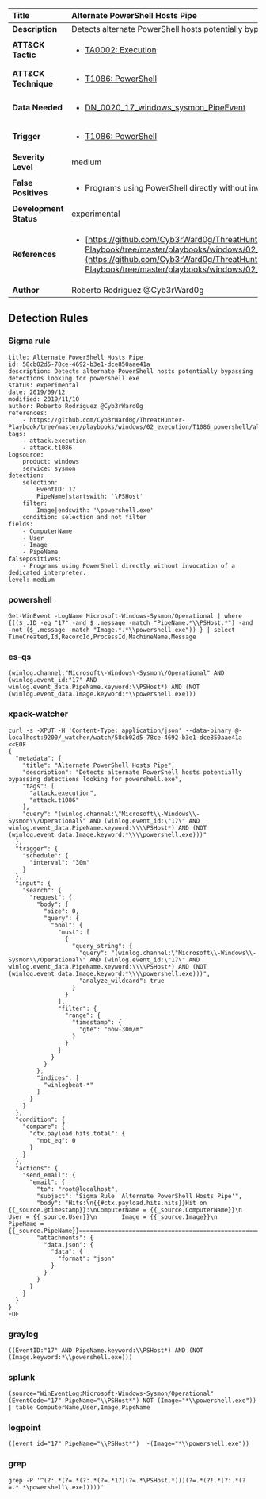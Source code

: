 | Title                    | Alternate PowerShell Hosts Pipe       |
|:-------------------------|:------------------|
| **Description**          | Detects alternate PowerShell hosts potentially bypassing detections looking for powershell.exe |
| **ATT&amp;CK Tactic**    |  <ul><li>[TA0002: Execution](https://attack.mitre.org/tactics/TA0002)</li></ul>  |
| **ATT&amp;CK Technique** | <ul><li>[T1086: PowerShell](https://attack.mitre.org/techniques/T1086)</li></ul>  |
| **Data Needed**          | <ul><li>[DN_0020_17_windows_sysmon_PipeEvent](../Data_Needed/DN_0020_17_windows_sysmon_PipeEvent.md)</li></ul>  |
| **Trigger**              | <ul><li>[T1086: PowerShell](../Triggers/T1086.md)</li></ul>  |
| **Severity Level**       | medium |
| **False Positives**      | <ul><li>Programs using PowerShell directly without invocation of a dedicated interpreter.</li></ul>  |
| **Development Status**   | experimental |
| **References**           | <ul><li>[https://github.com/Cyb3rWard0g/ThreatHunter-Playbook/tree/master/playbooks/windows/02_execution/T1086_powershell/alternate_signed_powershell_hosts.md](https://github.com/Cyb3rWard0g/ThreatHunter-Playbook/tree/master/playbooks/windows/02_execution/T1086_powershell/alternate_signed_powershell_hosts.md)</li></ul>  |
| **Author**               | Roberto Rodriguez @Cyb3rWard0g |


## Detection Rules

### Sigma rule

```
title: Alternate PowerShell Hosts Pipe
id: 58cb02d5-78ce-4692-b3e1-dce850aae41a
description: Detects alternate PowerShell hosts potentially bypassing detections looking for powershell.exe
status: experimental
date: 2019/09/12
modified: 2019/11/10
author: Roberto Rodriguez @Cyb3rWard0g
references:
    - https://github.com/Cyb3rWard0g/ThreatHunter-Playbook/tree/master/playbooks/windows/02_execution/T1086_powershell/alternate_signed_powershell_hosts.md
tags:
    - attack.execution
    - attack.t1086
logsource:
    product: windows
    service: sysmon
detection:
    selection: 
        EventID: 17
        PipeName|startswith: '\PSHost'
    filter:
        Image|endswith: '\powershell.exe'
    condition: selection and not filter
fields:
    - ComputerName
    - User
    - Image
    - PipeName
falsepositives:
    - Programs using PowerShell directly without invocation of a dedicated interpreter.
level: medium

```





### powershell
    
```
Get-WinEvent -LogName Microsoft-Windows-Sysmon/Operational | where {(($_.ID -eq "17" -and $_.message -match "PipeName.*\\PSHost.*") -and  -not ($_.message -match "Image.*.*\\powershell.exe")) } | select TimeCreated,Id,RecordId,ProcessId,MachineName,Message
```


### es-qs
    
```
(winlog.channel:"Microsoft\-Windows\-Sysmon\/Operational" AND (winlog.event_id:"17" AND winlog.event_data.PipeName.keyword:\\PSHost*) AND (NOT (winlog.event_data.Image.keyword:*\\powershell.exe)))
```


### xpack-watcher
    
```
curl -s -XPUT -H 'Content-Type: application/json' --data-binary @- localhost:9200/_watcher/watch/58cb02d5-78ce-4692-b3e1-dce850aae41a <<EOF
{
  "metadata": {
    "title": "Alternate PowerShell Hosts Pipe",
    "description": "Detects alternate PowerShell hosts potentially bypassing detections looking for powershell.exe",
    "tags": [
      "attack.execution",
      "attack.t1086"
    ],
    "query": "(winlog.channel:\"Microsoft\\-Windows\\-Sysmon\\/Operational\" AND (winlog.event_id:\"17\" AND winlog.event_data.PipeName.keyword:\\\\PSHost*) AND (NOT (winlog.event_data.Image.keyword:*\\\\powershell.exe)))"
  },
  "trigger": {
    "schedule": {
      "interval": "30m"
    }
  },
  "input": {
    "search": {
      "request": {
        "body": {
          "size": 0,
          "query": {
            "bool": {
              "must": [
                {
                  "query_string": {
                    "query": "(winlog.channel:\"Microsoft\\-Windows\\-Sysmon\\/Operational\" AND (winlog.event_id:\"17\" AND winlog.event_data.PipeName.keyword:\\\\PSHost*) AND (NOT (winlog.event_data.Image.keyword:*\\\\powershell.exe)))",
                    "analyze_wildcard": true
                  }
                }
              ],
              "filter": {
                "range": {
                  "timestamp": {
                    "gte": "now-30m/m"
                  }
                }
              }
            }
          }
        },
        "indices": [
          "winlogbeat-*"
        ]
      }
    }
  },
  "condition": {
    "compare": {
      "ctx.payload.hits.total": {
        "not_eq": 0
      }
    }
  },
  "actions": {
    "send_email": {
      "email": {
        "to": "root@localhost",
        "subject": "Sigma Rule 'Alternate PowerShell Hosts Pipe'",
        "body": "Hits:\n{{#ctx.payload.hits.hits}}Hit on {{_source.@timestamp}}:\nComputerName = {{_source.ComputerName}}\n        User = {{_source.User}}\n       Image = {{_source.Image}}\n    PipeName = {{_source.PipeName}}================================================================================\n{{/ctx.payload.hits.hits}}",
        "attachments": {
          "data.json": {
            "data": {
              "format": "json"
            }
          }
        }
      }
    }
  }
}
EOF

```


### graylog
    
```
((EventID:"17" AND PipeName.keyword:\\PSHost*) AND (NOT (Image.keyword:*\\powershell.exe)))
```


### splunk
    
```
(source="WinEventLog:Microsoft-Windows-Sysmon/Operational" (EventCode="17" PipeName="\\PSHost*") NOT (Image="*\\powershell.exe")) | table ComputerName,User,Image,PipeName
```


### logpoint
    
```
((event_id="17" PipeName="\\PSHost*")  -(Image="*\\powershell.exe"))
```


### grep
    
```
grep -P '^(?:.*(?=.*(?:.*(?=.*17)(?=.*\PSHost.*)))(?=.*(?!.*(?:.*(?=.*.*\powershell\.exe)))))'
```



